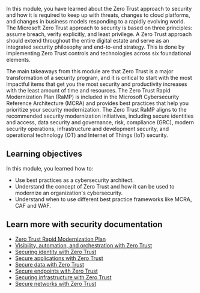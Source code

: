In this module, you have learned about the Zero Trust approach to security and how it is required to keep up with threats, changes to cloud platforms, and changes in business models responding to a rapidly evolving world. The Microsoft Zero Trust approach to security is based on three principles: assume breach, verify explicitly, and least privilege. A Zero Trust approach should extend throughout the entire digital estate and serve as an integrated security philosophy and end-to-end strategy. This is done by implementing Zero Trust controls and technologies across six foundational elements.

The main takeaways from this module are that Zero Trust is a major transformation of a security program, and it is critical to start with the most impactful items that get you the most security and productivity increases with the least amount of time and resources. The Zero Trust Rapid Modernization Plan (RaMP) is included in the Microsoft Cybersecurity Reference Architecture (MCRA) and provides best practices that help you prioritize your security modernization. The Zero Trust RaMP aligns to the recommended security modernization initiatives, including secure identities and access, data security and governance, risk, compliance (GRC), modern security operations, infrastructure and development security, and operational technology (OT) and Internet of Things (IoT) security.

## Learning objectives

In this module, you learned how to:

- Use best practices as a cybersecurity architect.
- Understand the concept of Zero Trust and how it can be used to modernize an organization's cybersecurity.
- Understand when to use different best practice frameworks like MCRA, CAF and WAF.

## Learn more with security documentation

- [Zero Trust Rapid Modernization Plan](/security/zero-trust/zero-trust-ramp-overview)
- [Visibility, automation, and orchestration with Zero Trust](/security/zero-trust/deploy/visibility-automation-orchestration)
- [Securing identity with Zero Trust](/security/zero-trust/deploy/identity)
- [Secure applications with Zero Trust](/security/zero-trust/deploy/applications)
- [Secure data with Zero Trust](/security/zero-trust/deploy/data)
- [Secure endpoints with Zero Trust](/security/zero-trust/deploy/endpoints)
- [Securing infrastructure with Zero Trust](/security/zero-trust/deploy/infrastructure)
- [Secure networks with Zero Trust](/security/zero-trust/deploy/networks)
